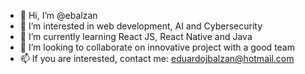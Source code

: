 - 👋 Hi, I’m @ebalzan
- 👀 I’m interested in web development, AI and Cybersecurity
- 🌱 I’m currently learning React JS, React Native and Java
- 💞️ I’m looking to collaborate on innovative project with a good team
- 📫 If you are interested, contact me: eduardojbalzan@hotmail.com

<!---
ebalzan/ebalzan is a ✨ special ✨ repository because its `README.md` (this file) appears on your GitHub profile.
You can click the Preview link to take a look at your changes.
--->
